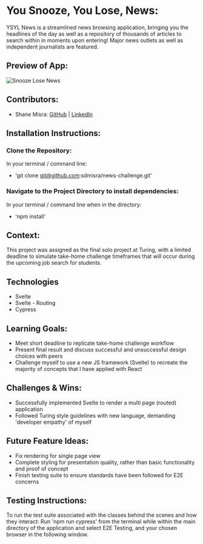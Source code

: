 # You Snooze, You Lose, News:
[//]: <>

YSYL News is a streamlined news browsing application, bringing you the headlines of the day as well as a repository of thousands of articles to search within in moments upon entering! Major news outlets as well as independent journalists are featured.

## Preview of App:
[//]: <>
![Snooze Lose News](https://github.com/sdmisra/news-challenge/assets/117242156/f3300ff9-4c54-413d-be57-719bc465ce60)

## Contributors:
[//]: <>
- Shane Misra: [GitHub](https://github.com/sdmisra) | [LinkedIn](https://www.linkedin.com/in/shanemisra/)
## Installation Instructions:
[//]: <>

### Clone the Repository:
In your terminal / command line:
- 'git clone git@github.com:sdmisra/news-challenge.git'

### Navigate to the Project Directory to install dependencies:
In your terminal / command line when in the directory:
- 'npm install'

## Context:
[//]: <>

This project was assigned as the final solo project at Turing, with a limited deadline to simulate take-home challenge timeframes that will occur during the upcoming job search for students. 

## Technologies
- Svelte
- Svelte - Routing
- Cypress
  

## Learning Goals:
- Meet short deadline to replicate take-home challenge workflow
- Present final result and discuss successful and unsuccessful design choices with peers
- Challenge myself to use a new JS framework (Svelte) to recreate the majority of concepts that I have applied with React

## Challenges & Wins:
- Successfully implemented Svelte to render a multi page (routed) application
- Followed Turing style guidelines with new language, demanding 'developer empathy' of myself

## Future Feature Ideas:
[//]: <>
- Fix rendering for single page view
- Complete styling for presentation quality, rather than basic functionality and proof of concept
- Finish testing suite to ensure standards have been followed for E2E concerns


## Testing Instructions:
[//]: <>

To run the test suite associated with the classes behind the scenes and how they interact: 
Run 'npm run cypress' from the terminal while within the main directory of the application and select E2E Testing, and your chosen browser in the following window.
